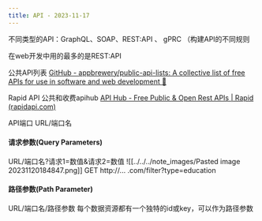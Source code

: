 ```yaml
---
title: API - 2023-11-17
---
```

不同类型的API：GraphQL、SOAP、REST:API 、 gPRC
（构建API的不同规则

在web开发中用的最多的是REST:API

公共API列表
[GitHub - appbrewery/public-api-lists: A collective list of free APIs for use in software and web development 🚀](https://github.com/appbrewery/public-api-lists)

Rapid API 公共和收费apihub
[API Hub - Free Public & Open Rest APIs | Rapid (rapidapi.com)](https://rapidapi.com/hub)

API端口
URL/端口名

#### 请求参数(Query Parameters)
URL/端口名?请求1=数值&请求2=数值
![[../../../note_images/Pasted image 20231120184847.png]]
GET http://... .com/filter?type=education

#### 路径参数(Path Parameter)
URL/端口名/路径参数
每个数据资源都有一个独特的id或key，可以作为路径参数
